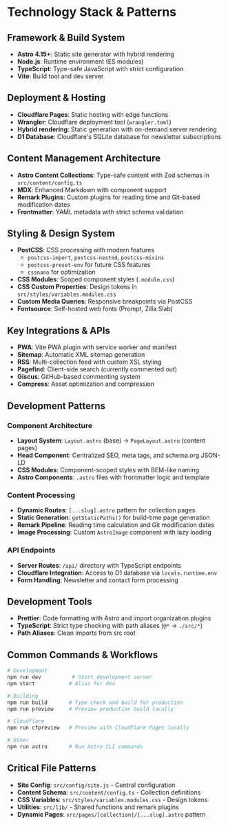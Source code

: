 # Technology Stack & Patterns

## Framework & Build System
- **Astro 4.15+**: Static site generator with hybrid rendering
- **Node.js**: Runtime environment (ES modules)
- **TypeScript**: Type-safe JavaScript with strict configuration
- **Vite**: Build tool and dev server

## Deployment & Hosting
- **Cloudflare Pages**: Static hosting with edge functions
- **Wrangler**: Cloudflare deployment tool (`wrangler.toml`)
- **Hybrid rendering**: Static generation with on-demand server rendering
- **D1 Database**: Cloudflare's SQLite database for newsletter subscriptions

## Content Management Architecture
- **Astro Content Collections**: Type-safe content with Zod schemas in `src/content/config.ts`
- **MDX**: Enhanced Markdown with component support
- **Remark Plugins**: Custom plugins for reading time and Git-based modification dates
- **Frontmatter**: YAML metadata with strict schema validation

## Styling & Design System
- **PostCSS**: CSS processing with modern features
  - `postcss-import`, `postcss-nested`, `postcss-mixins`
  - `postcss-preset-env` for future CSS features
  - `cssnano` for optimization
- **CSS Modules**: Scoped component styles (`.module.css`)
- **CSS Custom Properties**: Design tokens in `src/styles/variables.modules.css`
- **Custom Media Queries**: Responsive breakpoints via PostCSS
- **Fontsource**: Self-hosted web fonts (Prompt, Zilla Slab)

## Key Integrations & APIs
- **PWA**: Vite PWA plugin with service worker and manifest
- **Sitemap**: Automatic XML sitemap generation
- **RSS**: Multi-collection feed with custom XSL styling
- **Pagefind**: Client-side search (currently commented out)
- **Giscus**: GitHub-based commenting system
- **Compress**: Asset optimization and compression

## Development Patterns

### Component Architecture
- **Layout System**: `Layout.astro` (base) → `PageLayout.astro` (content pages)
- **Head Component**: Centralized SEO, meta tags, and schema.org JSON-LD
- **CSS Modules**: Component-scoped styles with BEM-like naming
- **Astro Components**: `.astro` files with frontmatter logic and template

### Content Processing
- **Dynamic Routes**: `[...slug].astro` pattern for collection pages
- **Static Generation**: `getStaticPaths()` for build-time page generation  
- **Remark Pipeline**: Reading time calculation and Git modification dates
- **Image Processing**: Custom `AstroImage` component with lazy loading

### API Endpoints
- **Server Routes**: `/api/` directory with TypeScript endpoints
- **Cloudflare Integration**: Access to D1 database via `locals.runtime.env`
- **Form Handling**: Newsletter and contact form processing

## Development Tools
- **Prettier**: Code formatting with Astro and import organization plugins
- **TypeScript**: Strict type checking with path aliases (`@*` → `./src/*`)
- **Path Aliases**: Clean imports from src root

## Common Commands & Workflows

```bash
# Development
npm run dev          # Start development server
npm start           # Alias for dev

# Building
npm run build       # Type check and build for production
npm run preview     # Preview production build locally

# Cloudflare
npm run cfpreview   # Preview with Cloudflare Pages locally

# Other
npm run astro       # Run Astro CLI commands
```

## Critical File Patterns
- **Site Config**: `src/config/site.js` - Central configuration
- **Content Schema**: `src/content/config.ts` - Collection definitions
- **CSS Variables**: `src/styles/variables.modules.css` - Design tokens
- **Utilities**: `src/lib/` - Shared functions and remark plugins
- **Dynamic Pages**: `src/pages/[collection]/[...slug].astro` pattern